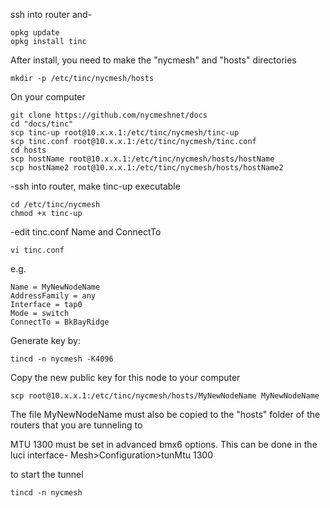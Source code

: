 ssh into router and-
```
opkg update
opkg install tinc
```

After install, you need to make the "nycmesh" and "hosts" directories
```
mkdir -p /etc/tinc/nycmesh/hosts
```

On your computer
```
git clone https://github.com/nycmeshnet/docs
cd "docs/tinc"
scp tinc-up root@10.x.x.1:/etc/tinc/nycmesh/tinc-up
scp tinc.conf root@10.x.x.1:/etc/tinc/nycmesh/tinc.conf
cd hosts
scp hostName root@10.x.x.1:/etc/tinc/nycmesh/hosts/hostName
scp hostName2 root@10.x.x.1:/etc/tinc/nycmesh/hosts/hostName2
```

 -ssh into router, make tinc-up executable
```
cd /etc/tinc/nycmesh
chmod +x tinc-up
```
 -edit tinc.conf Name and ConnectTo
```
vi tinc.conf
```
e.g.
```
Name = MyNewNodeName
AddressFamily = any
Interface = tap0
Mode = switch
ConnectTo = BkBayRidge
```
Generate key by:
```
tincd -n nycmesh -K4096
```
Copy the new public key for this node to your computer
```
scp root@10.x.x.1:/etc/tinc/nycmesh/hosts/MyNewNodeName MyNewNodeName
```

The file MyNewNodeName must also be copied to the "hosts" folder of the routers that you are tunneling to

MTU 1300 must be set in advanced bmx6 options. This can be done in the luci interface-
Mesh>Configuration>tunMtu 1300

to start the tunnel
```
tincd -n nycmesh
```





